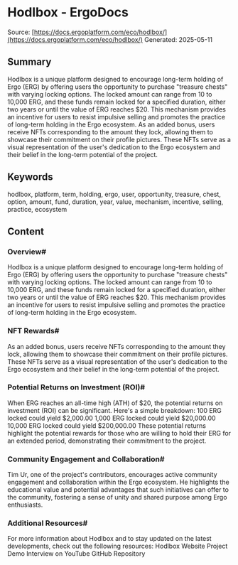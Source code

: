 # Hodlbox - ErgoDocs
Source: [https://docs.ergoplatform.com/eco/hodlbox/](https://docs.ergoplatform.com/eco/hodlbox/)
Generated: 2025-05-11

## Summary
Hodlbox is a unique platform designed to encourage long-term holding of Ergo (ERG) by offering users the opportunity to purchase "treasure chests" with varying locking options. The locked amount can range from 10 to 10,000 ERG, and these funds remain locked for a specified duration, either two years or until the value of ERG reaches $20. This mechanism provides an incentive for users to resist impulsive selling and promotes the practice of long-term holding in the Ergo ecosystem. As an added bonus, users receive NFTs corresponding to the amount they lock, allowing them to showcase their commitment on their profile pictures. These NFTs serve as a visual representation of the user's dedication to the Ergo ecosystem and their belief in the long-term potential of the project.

## Keywords
hodlbox, platform, term, holding, ergo, user, opportunity, treasure, chest, option, amount, fund, duration, year, value, mechanism, incentive, selling, practice, ecosystem

## Content
### Overview#
Hodlbox is a unique platform designed to encourage long-term holding of Ergo (ERG) by offering users the opportunity to purchase "treasure chests" with varying locking options. The locked amount can range from 10 to 10,000 ERG, and these funds remain locked for a specified duration, either two years or until the value of ERG reaches $20. This mechanism provides an incentive for users to resist impulsive selling and promotes the practice of long-term holding in the Ergo ecosystem.

### NFT Rewards#
As an added bonus, users receive NFTs corresponding to the amount they lock, allowing them to showcase their commitment on their profile pictures. These NFTs serve as a visual representation of the user's dedication to the Ergo ecosystem and their belief in the long-term potential of the project.

### Potential Returns on Investment (ROI)#
When ERG reaches an all-time high (ATH) of $20, the potential returns on investment (ROI) can be significant. Here's a simple breakdown:
100 ERG locked could yield $2,000.00
1,000 ERG locked could yield $20,000.00
10,000 ERG locked could yield $200,000.00
These potential returns highlight the potential rewards for those who are willing to hold their ERG for an extended period, demonstrating their commitment to the project.

### Community Engagement and Collaboration#
Tim Ur, one of the project's contributors, encourages active community engagement and collaboration within the Ergo ecosystem. He highlights the educational value and potential advantages that such initiatives can offer to the community, fostering a sense of unity and shared purpose among Ergo enthusiasts.

### Additional Resources#
For more information about Hodlbox and to stay updated on the latest developments, check out the following resources:
Hodlbox Website
Project Demo
Interview on YouTube
GitHub Repository
